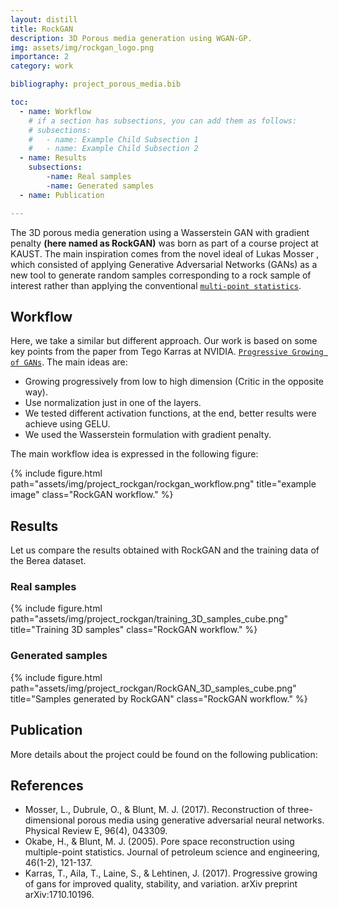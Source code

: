 ```yaml
---
layout: distill
title: RockGAN
description: 3D Porous media generation using WGAN-GP.
img: assets/img/rockgan_logo.png
importance: 2
category: work

bibliography: project_porous_media.bib

toc:
  - name: Workflow
    # if a section has subsections, you can add them as follows:
    # subsections:
    #   - name: Example Child Subsection 1
    #   - name: Example Child Subsection 2
  - name: Results
    subsections:
        -name: Real samples
        -name: Generated samples
  - name: Publication

---
```




The 3D porous media generation using a Wasserstein GAN with gradient penalty **(here named as RockGAN)** was born as part of a course project at KAUST. The main inspiration comes from the novel ideal of Lukas Mosser <d-cite key="PhysRevE.96.043309"></d-cite>, which consisted of applying Generative Adversarial Networks (GANs) as a new tool to generate random samples corresponding to a rock sample of interest rather than applying the conventional [`multi-point statistics`](https://www.sciencedirect.com/science/article/pii/S092041050400124X). 



## Workflow
Here, we take a similar but different approach. Our work is based on some key points from the paper  from Tego Karras at NVIDIA. [`Progressive Growing of GANs`](https://arxiv.org/abs/1710.10196). The main ideas are: 
- Growing progressively from low to high dimension (Critic in the opposite way).
- Use normalization just in one of the layers. 
- We tested different activation functions, at the end, better results were achieve using GELU. 
- We used the Wasserstein formulation with gradient penalty. 

The main workflow idea is expressed in the following figure:

{% include figure.html path="assets/img/project_rockgan/rockgan_workflow.png" title="example image" class="RockGAN workflow." %}

## Results
Let us compare the results obtained with RockGAN and the training data of the Berea dataset.

### **Real samples**
{% include figure.html path="assets/img/project_rockgan/training_3D_samples_cube.png" title="Training 3D samples" class="RockGAN workflow." %}

### **Generated samples**
{% include figure.html path="assets/img/project_rockgan/RockGAN_3D_samples_cube.png" title="Samples generated by RockGAN" class="RockGAN workflow." %}

## Publication
More details about the project could be found on the following publication:

## References 
- Mosser, L., Dubrule, O., & Blunt, M. J. (2017). Reconstruction of three-dimensional porous media using generative adversarial neural networks. Physical Review E, 96(4), 043309.
- Okabe, H., & Blunt, M. J. (2005). Pore space reconstruction using multiple-point statistics. Journal of petroleum science and engineering, 46(1-2), 121-137.
- Karras, T., Aila, T., Laine, S., & Lehtinen, J. (2017). Progressive growing of gans for improved quality, stability, and variation. arXiv preprint arXiv:1710.10196.

